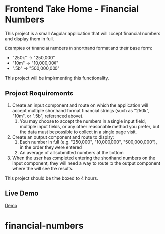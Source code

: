 # Frontend Take Home - Financial Numbers

This project is a small Angular application that will accept financial numbers and display them in full.

Examples of financial numbers in shorthand format and their base form:

- "250k" -> "250,000"
- "10m" -> "10,000,000"
- ".5b" -> "500,000,000"

This project will be implementing this functionality.

## Project Requirements

1. Create an input component and route on which the application will accept multiple shorthand format financial strings (such as "250k", "10m", or ".5b", referenced above).
   1. You may choose to accept the numbers in a single input field, multiple input fields, or any other reasonable method you prefer, but the data must be possible to collect in a single page visit.
2. Create an output component and route to display:
   1. Each number in full (e.g. "250,000", "10,000,000", "500,000,000"), in the order they were entered
   2. An average of all submitted numbers at the bottom
3. When the user has completed entering the shorthand numbers on the input component, they will need a way to route to the output component where the will see the results.

This project should be time boxed to 4 hours.


## Live Demo

[Demo](https://flavia3107.github.io/financial-numbers/)


# financial-numbers
